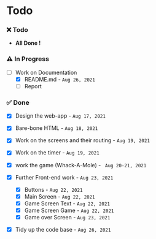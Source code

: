 # Todo

### :x: Todo 

- **All Done !**

### :warning: In Progress 

- [ ] Work on Documentation
  - [x] README.md - `Aug 26, 2021`
  - [ ] Report

### :white_check_mark: Done 

- [x] Design the web-app - `Aug 17, 2021`
- [x] Bare-bone HTML - `Aug 18, 2021`
- [x] Work on the screens and their routing - `Aug 19, 2021`
- [x] Work on the timer - `Aug 19, 2021`
- [x] work the game (Whack-A-Mole) - ` Aug 20-21, 2021`
- [x] Further Front-end work - `Aug 23, 2021`
  - [x] Buttons - `Aug 22, 2021`
  - [x] Main Screen - `Aug 22, 2021`
  - [x] Game Screen Text - `Aug 22, 2021`
  - [x] Game Screen Game - `Aug 22, 2021`
  - [x] Game over Screen - `Aug 23, 2021`
- [x] Tidy up the code base - `Aug 26, 2021`
 
